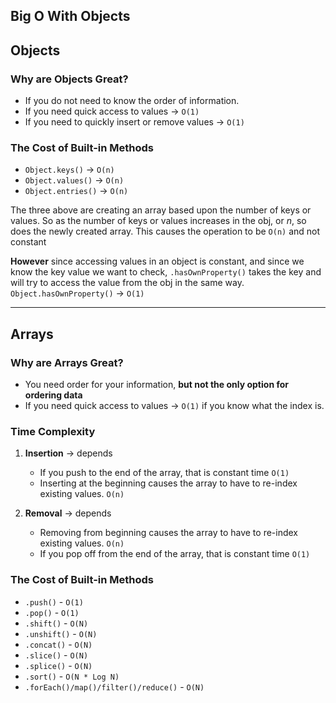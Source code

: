 ## Big O With Objects

## Objects

### Why are Objects Great?

- If you do not need to know the order of information.
- If you need quick access to values -> `O(1)`
- If you need to quickly insert or remove values -> `O(1)`

### The Cost of Built-in Methods

- `Object.keys()` -> `O(n)`
- `Object.values()` -> `O(n)`
- `Object.entries()` -> `O(n)`

The three above are creating an array based upon the number of keys or values. So as the number of keys or values increases in the obj, or _n_, so does the newly created array. This causes the operation to be `O(n)` and not constant

**However** since accessing values in an object is constant, and since we know the key value we want to check, `.hasOwnProperty()` takes the key and will try to access the value from the obj in the same way.
`Object.hasOwnProperty()` -> `O(1)`

---

## Arrays

### Why are Arrays Great?

- You need order for your information, **but not the only option for ordering data**
- If you need quick access to values -> `O(1)` if you know what the index is.

### Time Complexity

1. **Insertion** -> depends
   - If you push to the end of the array, that is constant time `O(1)`
   - Inserting at the beginning causes the array to have to re-index existing values. `O(n)`
2. **Removal** -> depends

   - Removing from beginning causes the array to have to re-index existing values. `O(n)`
   - If you pop off from the end of the array, that is constant time `O(1)`

### The Cost of Built-in Methods

- `.push()` - `O(1)`
- `.pop()` - `O(1)`
- `.shift()` - `O(N)`
- `.unshift()` - `O(N)`
- `.concat()` - `O(N)`
- `.slice()` - `O(N)`
- `.splice()` - `O(N)`
- `.sort()` - `O(N * Log N)`
- `.forEach()/map()/filter()/reduce()` - `O(N)`
